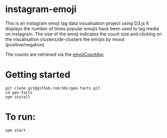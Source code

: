 # instagram-emoji
This is an instagram emoji tag data visualisation project using D3.js It displays the number of times popular emojis have been used to tag media on instagram. The size of the emoji indicates the count size and clicking on the visualisation clusters/de-clusters the emojis by mood (positive/negative).

The counts are retrieved via the [emojiCountApi](https://eu-west-1.console.aws.amazon.com/apigateway/home?region=eu-west-1#/apis/f7n9ynzq3g/resources/9np6tkwxkf).

# Getting started
```
git clone git@github.com:bbc/geo-facts.git
cd geo-facts
npm install
```

# To run:
```
npm start
```
